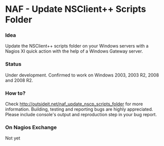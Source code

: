 # NAF - Update NSClient++ Scripts Folder

### Idea

Update the NSClient++ scripts folder on your Windows servers with a Nagios XI quick action with the help of a Windows Gateway server.

### Status

Under development. Confirmed to work on Windows 2003, 2003 R2, 2008 and 2008 R2. 

### How to?

Check http://outsideit.net/naf_update_nscp_scripts_folder for more information. Building, testing and reporting bugs are highly appreciated.
Please include console's output and reproduction step in your bug report. 

### On Nagios Exchange

Not yet